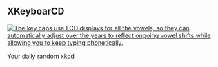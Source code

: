 ## XKeyboarCD
[![The key caps use LCD displays for all the vowels, so they can automatically adjust over the years to reflect ongoing vowel shifts while allowing you to keep typing phonetically.](https://imgs.xkcd.com/comics/xkeyboarcd.png)](https://xkcd.com/2150/ "The key caps use LCD displays for all the vowels, so they can automatically adjust over the years to reflect ongoing vowel shifts while allowing you to keep typing phonetically.")

Your daily random xkcd
